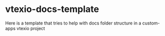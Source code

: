 # vtexio-docs-template
Here is a template that tries to help with docs folder structure in a custom-apps vtexio project
